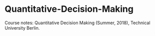 # Quantitative-Decision-Making
Course notes: Quantitative Decision Making (Summer, 2018), Technical University Berlin.
